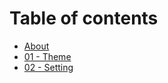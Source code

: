 # Table of contents

* [About](README.md)
* [01 - Theme](01-theme.md)
* [02 - Setting](02-setting.md)
